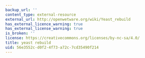 ```yaml
---
backup_url: ''
content_type: external-resource
external_url: http://openwetware.org/wiki/Yeast_rebuild
has_external_licence_warning: true
has_external_license_warning: true
is_broken: ''
license: https://creativecommons.org/licenses/by-nc-sa/4.0/
title: yeast rebuild
uid: 56e3552c-d0f2-4f73-a72c-7cd35490f214
---
```

